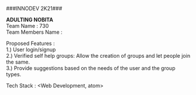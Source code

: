 ###INNODEV 2K21###


**ADULTING NOBITA** <br>
Team Name : 730 <br>
Team Members Name : 
<Ishan Dikshit> <IshJazz>
<Ayush Vashisht> <ayushvas>
<Sahil Verma> <sahil-11>

Proposed Features : <br>
1.) User login/signup <br>
2.) Verified self help groups: Allow the creation of groups and let people join the same. <br>
3.) Provide suggestions based on the needs of the user and the group types. <br>

Tech Stack :
<Web Development, atom>
